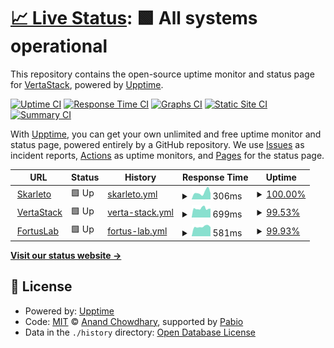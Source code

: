 # [📈 Live Status](https://demo.upptime.js.org): <!--live status--> **🟩 All systems operational**

This repository contains the open-source uptime monitor and status page for [VertaStack](https://vertastack.com), powered by [Upptime](https://github.com/upptime/upptime).

[![Uptime CI](https://github.com/VertaStack/upptime/workflows/Uptime%20CI/badge.svg)](https://github.com/VertaStack/upptime/actions?query=workflow%3A%22Uptime+CI%22)
[![Response Time CI](https://github.com/VertaStack/upptime/workflows/Response%20Time%20CI/badge.svg)](https://github.com/VertaStack/upptime/actions?query=workflow%3A%22Response+Time+CI%22)
[![Graphs CI](https://github.com/VertaStack/upptime/workflows/Graphs%20CI/badge.svg)](https://github.com/VertaStack/upptime/actions?query=workflow%3A%22Graphs+CI%22)
[![Static Site CI](https://github.com/VertaStack/upptime/workflows/Static%20Site%20CI/badge.svg)](https://github.com/VertaStack/upptime/actions?query=workflow%3A%22Static+Site+CI%22)
[![Summary CI](https://github.com/VertaStack/upptime/workflows/Summary%20CI/badge.svg)](https://github.com/VertaStack/upptime/actions?query=workflow%3A%22Summary+CI%22)

With [Upptime](https://upptime.js.org), you can get your own unlimited and free uptime monitor and status page, powered entirely by a GitHub repository. We use [Issues](https://github.com/VertaStack/upptime/issues) as incident reports, [Actions](https://github.com/VertaStack/upptime/actions) as uptime monitors, and [Pages](https://demo.upptime.js.org) for the status page.

<!--start: status pages-->
<!-- This summary is generated by Upptime (https://github.com/upptime/upptime) -->
<!-- Do not edit this manually, your changes will be overwritten -->
<!-- prettier-ignore -->
| URL | Status | History | Response Time | Uptime |
| --- | ------ | ------- | ------------- | ------ |
| <img alt="" src="https://icons.duckduckgo.com/ip3/skarleto.com.ico" height="13"> [Skarleto](https://skarleto.com) | 🟩 Up | [skarleto.yml](https://github.com/vertastack/upptime/commits/HEAD/history/skarleto.yml) | <details><summary><img alt="Response time graph" src="./graphs/skarleto/response-time-week.png" height="20"> 306ms</summary><br><a href="https://VertaStack.github.io/upptime/history/skarleto"><img alt="Response time 345" src="https://img.shields.io/endpoint?url=https%3A%2F%2Fraw.githubusercontent.com%2Fvertastack%2Fupptime%2FHEAD%2Fapi%2Fskarleto%2Fresponse-time.json"></a><br><a href="https://VertaStack.github.io/upptime/history/skarleto"><img alt="24-hour response time 159" src="https://img.shields.io/endpoint?url=https%3A%2F%2Fraw.githubusercontent.com%2Fvertastack%2Fupptime%2FHEAD%2Fapi%2Fskarleto%2Fresponse-time-day.json"></a><br><a href="https://VertaStack.github.io/upptime/history/skarleto"><img alt="7-day response time 306" src="https://img.shields.io/endpoint?url=https%3A%2F%2Fraw.githubusercontent.com%2Fvertastack%2Fupptime%2FHEAD%2Fapi%2Fskarleto%2Fresponse-time-week.json"></a><br><a href="https://VertaStack.github.io/upptime/history/skarleto"><img alt="30-day response time 345" src="https://img.shields.io/endpoint?url=https%3A%2F%2Fraw.githubusercontent.com%2Fvertastack%2Fupptime%2FHEAD%2Fapi%2Fskarleto%2Fresponse-time-month.json"></a><br><a href="https://VertaStack.github.io/upptime/history/skarleto"><img alt="1-year response time 345" src="https://img.shields.io/endpoint?url=https%3A%2F%2Fraw.githubusercontent.com%2Fvertastack%2Fupptime%2FHEAD%2Fapi%2Fskarleto%2Fresponse-time-year.json"></a></details> | <details><summary><a href="https://VertaStack.github.io/upptime/history/skarleto">100.00%</a></summary><a href="https://VertaStack.github.io/upptime/history/skarleto"><img alt="All-time uptime 100.00%" src="https://img.shields.io/endpoint?url=https%3A%2F%2Fraw.githubusercontent.com%2Fvertastack%2Fupptime%2FHEAD%2Fapi%2Fskarleto%2Fuptime.json"></a><br><a href="https://VertaStack.github.io/upptime/history/skarleto"><img alt="24-hour uptime 100.00%" src="https://img.shields.io/endpoint?url=https%3A%2F%2Fraw.githubusercontent.com%2Fvertastack%2Fupptime%2FHEAD%2Fapi%2Fskarleto%2Fuptime-day.json"></a><br><a href="https://VertaStack.github.io/upptime/history/skarleto"><img alt="7-day uptime 100.00%" src="https://img.shields.io/endpoint?url=https%3A%2F%2Fraw.githubusercontent.com%2Fvertastack%2Fupptime%2FHEAD%2Fapi%2Fskarleto%2Fuptime-week.json"></a><br><a href="https://VertaStack.github.io/upptime/history/skarleto"><img alt="30-day uptime 100.00%" src="https://img.shields.io/endpoint?url=https%3A%2F%2Fraw.githubusercontent.com%2Fvertastack%2Fupptime%2FHEAD%2Fapi%2Fskarleto%2Fuptime-month.json"></a><br><a href="https://VertaStack.github.io/upptime/history/skarleto"><img alt="1-year uptime 100.00%" src="https://img.shields.io/endpoint?url=https%3A%2F%2Fraw.githubusercontent.com%2Fvertastack%2Fupptime%2FHEAD%2Fapi%2Fskarleto%2Fuptime-year.json"></a></details>
| <img alt="" src="https://icons.duckduckgo.com/ip3/vertastack.com.ico" height="13"> [VertaStack](https://vertastack.com) | 🟩 Up | [verta-stack.yml](https://github.com/vertastack/upptime/commits/HEAD/history/verta-stack.yml) | <details><summary><img alt="Response time graph" src="./graphs/verta-stack/response-time-week.png" height="20"> 699ms</summary><br><a href="https://VertaStack.github.io/upptime/history/verta-stack"><img alt="Response time 731" src="https://img.shields.io/endpoint?url=https%3A%2F%2Fraw.githubusercontent.com%2Fvertastack%2Fupptime%2FHEAD%2Fapi%2Fverta-stack%2Fresponse-time.json"></a><br><a href="https://VertaStack.github.io/upptime/history/verta-stack"><img alt="24-hour response time 619" src="https://img.shields.io/endpoint?url=https%3A%2F%2Fraw.githubusercontent.com%2Fvertastack%2Fupptime%2FHEAD%2Fapi%2Fverta-stack%2Fresponse-time-day.json"></a><br><a href="https://VertaStack.github.io/upptime/history/verta-stack"><img alt="7-day response time 699" src="https://img.shields.io/endpoint?url=https%3A%2F%2Fraw.githubusercontent.com%2Fvertastack%2Fupptime%2FHEAD%2Fapi%2Fverta-stack%2Fresponse-time-week.json"></a><br><a href="https://VertaStack.github.io/upptime/history/verta-stack"><img alt="30-day response time 731" src="https://img.shields.io/endpoint?url=https%3A%2F%2Fraw.githubusercontent.com%2Fvertastack%2Fupptime%2FHEAD%2Fapi%2Fverta-stack%2Fresponse-time-month.json"></a><br><a href="https://VertaStack.github.io/upptime/history/verta-stack"><img alt="1-year response time 731" src="https://img.shields.io/endpoint?url=https%3A%2F%2Fraw.githubusercontent.com%2Fvertastack%2Fupptime%2FHEAD%2Fapi%2Fverta-stack%2Fresponse-time-year.json"></a></details> | <details><summary><a href="https://VertaStack.github.io/upptime/history/verta-stack">99.53%</a></summary><a href="https://VertaStack.github.io/upptime/history/verta-stack"><img alt="All-time uptime 99.76%" src="https://img.shields.io/endpoint?url=https%3A%2F%2Fraw.githubusercontent.com%2Fvertastack%2Fupptime%2FHEAD%2Fapi%2Fverta-stack%2Fuptime.json"></a><br><a href="https://VertaStack.github.io/upptime/history/verta-stack"><img alt="24-hour uptime 100.00%" src="https://img.shields.io/endpoint?url=https%3A%2F%2Fraw.githubusercontent.com%2Fvertastack%2Fupptime%2FHEAD%2Fapi%2Fverta-stack%2Fuptime-day.json"></a><br><a href="https://VertaStack.github.io/upptime/history/verta-stack"><img alt="7-day uptime 99.53%" src="https://img.shields.io/endpoint?url=https%3A%2F%2Fraw.githubusercontent.com%2Fvertastack%2Fupptime%2FHEAD%2Fapi%2Fverta-stack%2Fuptime-week.json"></a><br><a href="https://VertaStack.github.io/upptime/history/verta-stack"><img alt="30-day uptime 99.76%" src="https://img.shields.io/endpoint?url=https%3A%2F%2Fraw.githubusercontent.com%2Fvertastack%2Fupptime%2FHEAD%2Fapi%2Fverta-stack%2Fuptime-month.json"></a><br><a href="https://VertaStack.github.io/upptime/history/verta-stack"><img alt="1-year uptime 99.76%" src="https://img.shields.io/endpoint?url=https%3A%2F%2Fraw.githubusercontent.com%2Fvertastack%2Fupptime%2FHEAD%2Fapi%2Fverta-stack%2Fuptime-year.json"></a></details>
| <img alt="" src="https://icons.duckduckgo.com/ip3/fortuslab.com.ico" height="13"> [FortusLab](https://fortuslab.com/) | 🟩 Up | [fortus-lab.yml](https://github.com/vertastack/upptime/commits/HEAD/history/fortus-lab.yml) | <details><summary><img alt="Response time graph" src="./graphs/fortus-lab/response-time-week.png" height="20"> 581ms</summary><br><a href="https://VertaStack.github.io/upptime/history/fortus-lab"><img alt="Response time 591" src="https://img.shields.io/endpoint?url=https%3A%2F%2Fraw.githubusercontent.com%2Fvertastack%2Fupptime%2FHEAD%2Fapi%2Ffortus-lab%2Fresponse-time.json"></a><br><a href="https://VertaStack.github.io/upptime/history/fortus-lab"><img alt="24-hour response time 500" src="https://img.shields.io/endpoint?url=https%3A%2F%2Fraw.githubusercontent.com%2Fvertastack%2Fupptime%2FHEAD%2Fapi%2Ffortus-lab%2Fresponse-time-day.json"></a><br><a href="https://VertaStack.github.io/upptime/history/fortus-lab"><img alt="7-day response time 581" src="https://img.shields.io/endpoint?url=https%3A%2F%2Fraw.githubusercontent.com%2Fvertastack%2Fupptime%2FHEAD%2Fapi%2Ffortus-lab%2Fresponse-time-week.json"></a><br><a href="https://VertaStack.github.io/upptime/history/fortus-lab"><img alt="30-day response time 591" src="https://img.shields.io/endpoint?url=https%3A%2F%2Fraw.githubusercontent.com%2Fvertastack%2Fupptime%2FHEAD%2Fapi%2Ffortus-lab%2Fresponse-time-month.json"></a><br><a href="https://VertaStack.github.io/upptime/history/fortus-lab"><img alt="1-year response time 591" src="https://img.shields.io/endpoint?url=https%3A%2F%2Fraw.githubusercontent.com%2Fvertastack%2Fupptime%2FHEAD%2Fapi%2Ffortus-lab%2Fresponse-time-year.json"></a></details> | <details><summary><a href="https://VertaStack.github.io/upptime/history/fortus-lab">99.93%</a></summary><a href="https://VertaStack.github.io/upptime/history/fortus-lab"><img alt="All-time uptime 99.97%" src="https://img.shields.io/endpoint?url=https%3A%2F%2Fraw.githubusercontent.com%2Fvertastack%2Fupptime%2FHEAD%2Fapi%2Ffortus-lab%2Fuptime.json"></a><br><a href="https://VertaStack.github.io/upptime/history/fortus-lab"><img alt="24-hour uptime 99.48%" src="https://img.shields.io/endpoint?url=https%3A%2F%2Fraw.githubusercontent.com%2Fvertastack%2Fupptime%2FHEAD%2Fapi%2Ffortus-lab%2Fuptime-day.json"></a><br><a href="https://VertaStack.github.io/upptime/history/fortus-lab"><img alt="7-day uptime 99.93%" src="https://img.shields.io/endpoint?url=https%3A%2F%2Fraw.githubusercontent.com%2Fvertastack%2Fupptime%2FHEAD%2Fapi%2Ffortus-lab%2Fuptime-week.json"></a><br><a href="https://VertaStack.github.io/upptime/history/fortus-lab"><img alt="30-day uptime 99.97%" src="https://img.shields.io/endpoint?url=https%3A%2F%2Fraw.githubusercontent.com%2Fvertastack%2Fupptime%2FHEAD%2Fapi%2Ffortus-lab%2Fuptime-month.json"></a><br><a href="https://VertaStack.github.io/upptime/history/fortus-lab"><img alt="1-year uptime 99.97%" src="https://img.shields.io/endpoint?url=https%3A%2F%2Fraw.githubusercontent.com%2Fvertastack%2Fupptime%2FHEAD%2Fapi%2Ffortus-lab%2Fuptime-year.json"></a></details>

<!--end: status pages-->

[**Visit our status website →**](https://demo.upptime.js.org)

## 📄 License

- Powered by: [Upptime](https://github.com/upptime/upptime)
- Code: [MIT](./LICENSE) © [Anand Chowdhary](https://anandchowdhary.com), supported by [Pabio](https://pabio.com)
- Data in the `./history` directory: [Open Database License](https://opendatacommons.org/licenses/odbl/1-0/)
